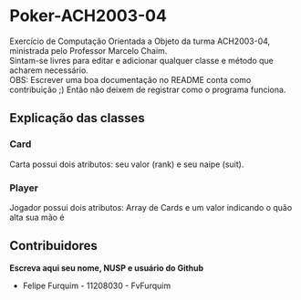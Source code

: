 # Poker-ACH2003-04

Exercício de Computação Orientada a Objeto da turma ACH2003-04, ministrada pelo Professor Marcelo Chaim.<br>
Sintam-se livres para editar e adicionar qualquer classe e método que acharem necessário.<br>
OBS: Escrever uma boa documentação no README conta como contribuição ;)
Então não deixem de registrar como o programa funciona.

## Explicação das classes

### Card

Carta possui dois atributos: seu valor (rank) e seu naipe (suit).

### Player

Jogador possui dois atributos: Array de Cards e um valor indicando o quão alta sua mão é


## Contribuidores

<b> Escreva aqui seu nome, NUSP e usuário do Github </b>

- Felipe Furquim - 11208030 - FvFurquim
